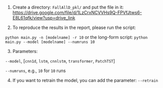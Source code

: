 1. Create a directory: `FallAllD_pkl/` and put the file in it: https://drive.google.com/file/d/1LzCrxNCVVHs9Q-FPVfJtws6-E8L61qfk/view?usp=drive_link
   
2. To reproduce the results in the report, please run the script: 

`python main.py -n [modelname] -r 10`
or the long-form script: `python main.py --model [modelname] --numruns 10`

3. Parameters: 

  `--model`, [`cnn1d`, `lstm`, `cnnlstm`, `transformer`, `PatchTST`]
  
  `--numruns`, e.g., `10` for `10` runs

4. If you want to retrain the model, you can add the parameter: `--retrain`
